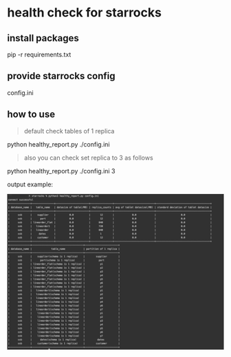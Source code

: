 # health check for starrocks

## install packages
pip -r requirements.txt

## provide starrocks config
config.ini

## how to use

>default check tables of 1 replica

python healthy_report.py ./config.ini

>also you can check set replica to 3 as follows

python healthy_report.py ./config.ini 3

output example:

![report](others/report.jpg)
